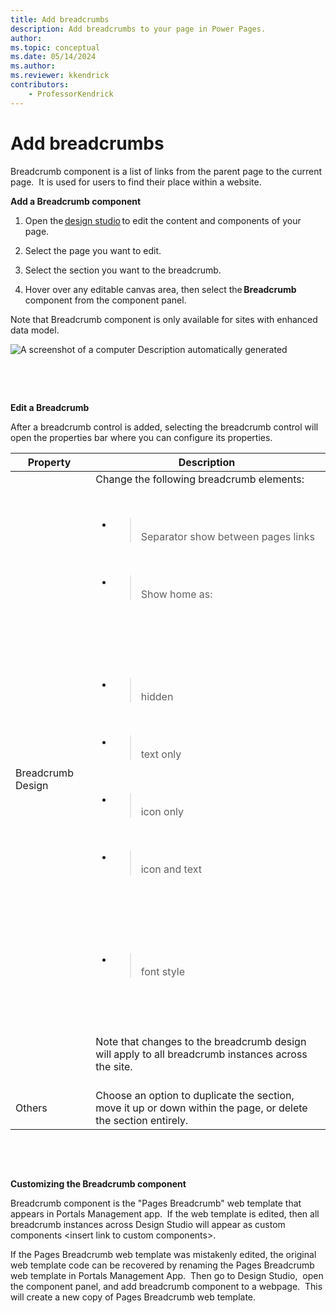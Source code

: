```yaml
---
title: Add breadcrumbs
description: Add breadcrumbs to your page in Power Pages.
author: 
ms.topic: conceptual
ms.date: 05/14/2024
ms.author: 
ms.reviewer: kkendrick
contributors:
    - ProfessorKendrick
---
```


# Add breadcrumbs

Breadcrumb component is a list of links from the parent page to the current page.  It is used for users to find their place within a website. 

**Add a Breadcrumb component** 

1.  Open the [<u>design studio</u>](https://learn.microsoft.com/en-us/power-pages/getting-started/use-design-studio) to edit the content and components of your page. 

<!-- -->

2.  Select the page you want to edit. 

<!-- -->

3.  Select the section you want to the breadcrumb. 

<!-- -->

4.  Hover over any editable canvas area, then select the **Breadcrumb** component from the component panel.  

Note that Breadcrumb component is only available for sites with enhanced data model.

![A screenshot of a computer Description automatically generated](media/image1.png)

 

 

**Edit a Breadcrumb** 

After a breadcrumb control is added, selecting the breadcrumb control will open the properties bar where you can configure its properties. 

| **Property**  | **Description**  |
|-------------------------|-------------------------|
| Breadcrumb Design  | Change the following breadcrumb elements: </br><ul></br><li><blockquote></br>Separator show between pages links </br></blockquote></li></br><li><blockquote></br>Show home as: </br></blockquote></li></br></ul></br><ul></br><li><blockquote></br>hidden </br></blockquote></li></br><li><blockquote></br>text only </br></blockquote></li></br><li><blockquote></br>icon only </br></blockquote></li></br><li><blockquote></br>icon and text </br></blockquote></li></br></ul></br><ul></br><li><blockquote></br>font style </br></blockquote></li></br></ul></br> </br>Note that changes to the breadcrumb design will apply to all breadcrumb instances across the site. </br>  |
| Others  | Choose an option to duplicate the section, move it up or down within the page, or delete the section entirely.  |


 

 

**Customizing the Breadcrumb component** 

Breadcrumb component is the "Pages Breadcrumb" web template that appears in Portals Management app.  If the web template is edited, then all breadcrumb instances across Design Studio will appear as custom components &lt;insert link to custom components&gt;. 

If the Pages Breadcrumb web template was mistakenly edited, the original web template code can be recovered by renaming the Pages Breadcrumb web template in Portals Management App.  Then go to Design Studio,  open the component panel, and add breadcrumb component to a webpage.  This will create a new copy of Pages Breadcrumb web template. 
